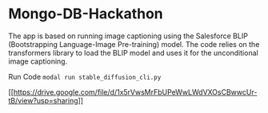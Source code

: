 # Mongo-DB-Hackathon
The app is based on running image captioning using the Salesforce BLIP (Bootstrapping Language-Image Pre-training) model. The code relies on the transformers library to load the BLIP model and uses it for the unconditional image captioning. 

Run Code `modal run stable_diffusion_cli.py`

[[https://drive.google.com/file/d/1x5rVwsMrFbUPeWwLWdVXOsCBwwcUr-tB/view?usp=sharing]]

